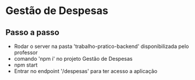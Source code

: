 # Gestão de Despesas

## Passo a passo

- Rodar o server na pasta 'trabalho-pratico-backend' disponibilizada pelo professor
- comando 'npm i' no projeto Gestão de Despesas
- npm start
- Entrar no endpoint '/despesas' para ter acesso a aplicação
